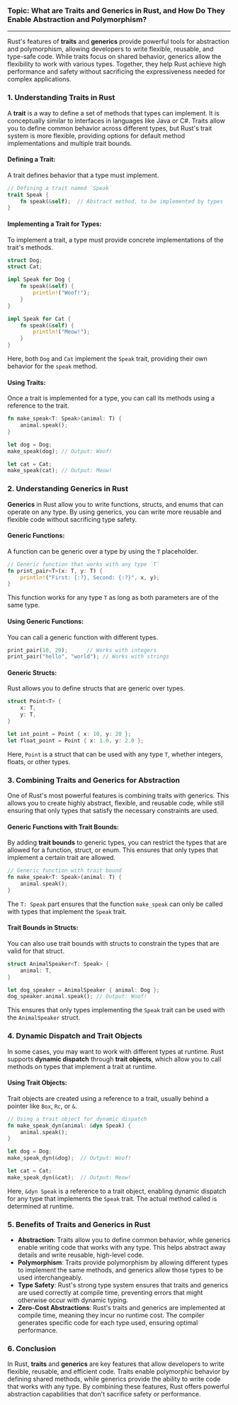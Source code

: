### **Topic:** What are Traits and Generics in Rust, and How Do They Enable Abstraction and Polymorphism?

---

Rust's features of **traits** and **generics** provide powerful tools for abstraction and polymorphism, allowing developers to write flexible, reusable, and type-safe code. While traits focus on shared behavior, generics allow the flexibility to work with various types. Together, they help Rust achieve high performance and safety without sacrificing the expressiveness needed for complex applications.

### **1. Understanding Traits in Rust**

A **trait** is a way to define a set of methods that types can implement. It is conceptually similar to interfaces in languages like Java or C#. Traits allow you to define common behavior across different types, but Rust's trait system is more flexible, providing options for default method implementations and multiple trait bounds.

#### **Defining a Trait:**
A trait defines behavior that a type must implement.

```rust
// Defining a trait named `Speak`
trait Speak {
    fn speak(&self);  // Abstract method, to be implemented by types
}
```

#### **Implementing a Trait for Types:**
To implement a trait, a type must provide concrete implementations of the trait's methods.

```rust
struct Dog;
struct Cat;

impl Speak for Dog {
    fn speak(&self) {
        println!("Woof!");
    }
}

impl Speak for Cat {
    fn speak(&self) {
        println!("Meow!");
    }
}
```

Here, both `Dog` and `Cat` implement the `Speak` trait, providing their own behavior for the `speak` method.

#### **Using Traits:**
Once a trait is implemented for a type, you can call its methods using a reference to the trait.

```rust
fn make_speak<T: Speak>(animal: T) {
    animal.speak();
}

let dog = Dog;
make_speak(dog); // Output: Woof!

let cat = Cat;
make_speak(cat); // Output: Meow!
```

### **2. Understanding Generics in Rust**

**Generics** in Rust allow you to write functions, structs, and enums that can operate on any type. By using generics, you can write more reusable and flexible code without sacrificing type safety.

#### **Generic Functions:**
A function can be generic over a type by using the `T` placeholder.

```rust
// Generic function that works with any type `T`
fn print_pair<T>(x: T, y: T) {
    println!("First: {:?}, Second: {:?}", x, y);
}
```

This function works for any type `T` as long as both parameters are of the same type.

#### **Using Generic Functions:**
You can call a generic function with different types.

```rust
print_pair(10, 20);      // Works with integers
print_pair("hello", "world"); // Works with strings
```

#### **Generic Structs:**
Rust allows you to define structs that are generic over types.

```rust
struct Point<T> {
    x: T,
    y: T,
}

let int_point = Point { x: 10, y: 20 };
let float_point = Point { x: 1.0, y: 2.0 };
```

Here, `Point` is a struct that can be used with any type `T`, whether integers, floats, or other types.

### **3. Combining Traits and Generics for Abstraction**

One of Rust's most powerful features is combining traits with generics. This allows you to create highly abstract, flexible, and reusable code, while still ensuring that only types that satisfy the necessary constraints are used.

#### **Generic Functions with Trait Bounds:**
By adding **trait bounds** to generic types, you can restrict the types that are allowed for a function, struct, or enum. This ensures that only types that implement a certain trait are allowed.

```rust
// Generic function with trait bound
fn make_speak<T: Speak>(animal: T) {
    animal.speak();
}
```

The `T: Speak` part ensures that the function `make_speak` can only be called with types that implement the `Speak` trait.

#### **Trait Bounds in Structs:**
You can also use trait bounds with structs to constrain the types that are valid for that struct.

```rust
struct AnimalSpeaker<T: Speak> {
    animal: T,
}

let dog_speaker = AnimalSpeaker { animal: Dog };
dog_speaker.animal.speak(); // Output: Woof!
```

This ensures that only types implementing the `Speak` trait can be used with the `AnimalSpeaker` struct.

### **4. Dynamic Dispatch and Trait Objects**

In some cases, you may want to work with different types at runtime. Rust supports **dynamic dispatch** through **trait objects**, which allow you to call methods on types that implement a trait at runtime.

#### **Using Trait Objects:**
Trait objects are created using a reference to a trait, usually behind a pointer like `Box`, `Rc`, or `&`.

```rust
// Using a trait object for dynamic dispatch
fn make_speak_dyn(animal: &dyn Speak) {
    animal.speak();
}

let dog = Dog;
make_speak_dyn(&dog);  // Output: Woof!

let cat = Cat;
make_speak_dyn(&cat);  // Output: Meow!
```

Here, `&dyn Speak` is a reference to a trait object, enabling dynamic dispatch for any type that implements the `Speak` trait. The actual method called is determined at runtime.

### **5. Benefits of Traits and Generics in Rust**

- **Abstraction**: Traits allow you to define common behavior, while generics enable writing code that works with any type. This helps abstract away details and write reusable, high-level code.
- **Polymorphism**: Traits provide polymorphism by allowing different types to implement the same methods, and generics allow those types to be used interchangeably.
- **Type Safety**: Rust's strong type system ensures that traits and generics are used correctly at compile time, preventing errors that might otherwise occur with dynamic typing.
- **Zero-Cost Abstractions**: Rust's traits and generics are implemented at compile time, meaning they incur no runtime cost. The compiler generates specific code for each type used, ensuring optimal performance.

### **6. Conclusion**

In Rust, **traits** and **generics** are key features that allow developers to write flexible, reusable, and efficient code. Traits enable polymorphic behavior by defining shared methods, while generics provide the ability to write code that works with any type. By combining these features, Rust offers powerful abstraction capabilities that don't sacrifice safety or performance.